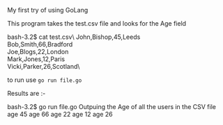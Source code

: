 My first try of using GoLang 

This program takes the test.csv file and looks for the Age field

bash-3.2$ cat test.csv\ 
John,Bishop,45,Leeds\
Bob,Smith,66,Bradford\
Joe,Blogs,22,London\
Mark,Jones,12,Paris\
Vicki,Parker,26,Scotland\

to run use `go run file.go`

Results are :- 

bash-3.2$ go run file.go 
Outpuing the Age of all the users in the CSV file
age 45
age 66
age 22
age 12
age 26
